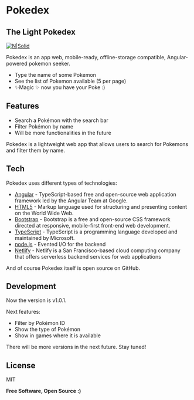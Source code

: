 # Pokedex
## The Light Pokedex

[![N|Solid](https://angular.io/assets/images/logos/angular/logo-nav@2x.png)](https://angular.io)

Pokedex is an app web, mobile-ready, offline-storage compatible, Angular-powered pokemon seeker.

- Type the name of some Pokemon
- See the list of Pokemon available (5 per page)
- ✨Magic ✨ now you have your Poke :)

## Features

- Search a Pokémon with the search bar
- Filter Pokémon by name
- Will be more functionalities in the future

Pokedex is a lightweight web app that allows users to search for Pokemons and filter them by name.

## Tech

Pokedex uses different types of technologies:

- [Angular] - TypeScript-based free and open-source web application framework led by the Angular Team at Google.
- [HTML5] -  Markup language used for structuring and presenting content on the World Wide Web.
- [Bootstrap] - Bootstrap is a free and open-source CSS framework directed at responsive, mobile-first front-end web development.
- [TypeScript] - TypeScript is a programming language developed and maintained by Microsoft.
- [node.js] - Evented I/O for the backend
- [Netlify] - Netlify is a San Francisco-based cloud computing company that offers serverless backend services for web applications

And of course Pokedex itself is open source on GitHub.


## Development

Now the version is v1.0.1.

Next features:
- Filter by Pokémon ID
- Show the type of Pokémon
- Show in games where it is available

There will be more versions in the next future. Stay tuned!

## License

MIT

**Free Software, Open Source :)**

   [HTML5]: <https://developer.mozilla.org/es/docs/Web/HTML>
   [node.js]: <http://nodejs.org>
   [Bootstrap]: <https://getbootstrap.com/>
   [Netlify]: <https://www.netlify.com/>
   [Angular]: <https://angular.io/>
   [TypeScript]: <https://www.typescriptlang.org/>


